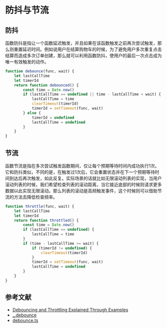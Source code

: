 # 防抖与节流

## 防抖

函数防抖是指让一个函数延迟触发，并且如果在该函数触发之前再次尝试触发，那么则重置延迟时间。例如说用户在结算购物车的时候，为了避免用户多次重复点击结算而造成多次订单创建，那么就可以利用函数防抖，使用户的最后一次点击成为唯一有效触发的动作。

```javascript
function debounce(func, wait) {
    let lastCallTime
    let timerId
    return function debounced() {
        const time = Date.now()
        if (lastCallTime == undefined || time - lastCallTime < wait) {
            lastCallTime = time
            clearTimeout(timerId)
            timerId = setTimeout(func, wait)
        } else {
            timerId = undefined
            lastCallTime = undefined
        }
    }
}
```

## 节流

函数节流是指在多次尝试触发函数期间，仅让每个预期等待时间内成功执行1次。它和防抖类似，不同的是，在触发过1次后，它会重置状态并在下一个预期等待时间到达后再次触发，如此反复。实际场景的话就比如无限滚动列表的实现，当用户滚动列表的时候，我们希望检查列表的滚动距离，当它接近底部的时候则请求更多数据以此实现无限滚动。那么列表的滚动是高频触发事件，这个时候则可以借助节流的方法去降低检查频率。

```javascript
function throttle(func, wait) {
    let lastCallTime
    let timerId
    return function throttled() {
        const time = Date.now()
        if (lastCallTime == undefined) {
            lastCallTime = time
        } 
        if (time - lastCallTime >= wait) {
            if (timerId != undefined) {
                clearTimeout(timerId)
            }
            timerId = setTimeout(func, wait)
            lastCallTime = undefined
        }
    }
}
```

## 参考文献

- [Debouncing and Throttling Explained Through Examples](https://css-tricks.com/debouncing-throttling-explained-examples/)
- [_.debounce](https://lodash.com/docs/4.17.15#debounce)
- [debounce.ts](https://github.com/lodash/lodash/blob/main/src/debounce.ts)